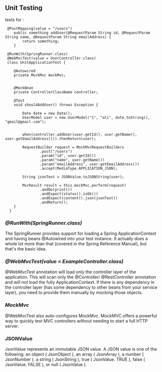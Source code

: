 ## Unit Testing

tests for : 
```
 @PostMapping(value = "/users")
    public something addUser(@RequestParam String id, @RequestParam String name, @RequestParam String emailAddress) {
        return something;
    }
```
``` 
 @RunWith(SpringRunner.class)
 @WebMvcTest(value = UserController.class)
 class UnitApplicationTest {
    
    @Autowired
    private MockMvc mockMvc;


    @MockBean
    private ControllerClassName controller;

    @Test
    void shouldAddUser() throws Exception {

        Date date = new Date();
        UserModel user = new UserModel("1", "ali", date.toString(), "gmail@gmail.com");


        when(controller.addUser(user.getId(), user.getName(), user.getEmailAddress())).thenReturn(user);

        RequestBuilder request = MockMvcRequestBuilders
                .post("/users")
                .param("id", user.getId())
                .param("name", user.getName())
                .param("emailAddress", user.getEmailAddress())
                .accept(MediaType.APPLICATION_JSON);

        String jsonText = JSONValue.toJSONString(user);

        MvcResult result = this.mockMvc.perform(request)
                .andDo(print())
                .andExpect(status().isOk())
                .andExpect(content().json(jsonText))
                .andReturn();
    }
  }
 ```

### **_@RunWith(SpringRunner.class)_**
The SpringRunner provides support for loading a Spring ApplicationContext 
and having beans @Autowired into your test instance.
It actually does a whole lot more than that (covered in the Spring Reference Manual),
but that's the basic idea.


### **_@WebMvcTest(value = ExampleController.class)_**
@WebMvcTest annotation will load only the controller layer of the application.
This will scan only the @Controller/ @RestController annotation and will not load the fully ApplicationContext.
If there is any dependency in the controller layer (has some dependency to other beans from your service layer),
you need to provide them manually by mocking those objects.

### **_MockMvc_**
@WebMvcTest also auto-configures MockMvc.
MockMVC offers a powerful way to quickly test MVC controllers without needing to start a full HTTP server.

### JSONValue

JsonValue represents an immutable JSON value. A JSON value is one of the following: an object ( JsonObject ), an array ( JsonArray ), a number ( JsonNumber ), a string ( JsonString ), true ( JsonValue. TRUE ), false ( JsonValue. FALSE ), or null ( JsonValue ).
